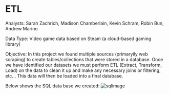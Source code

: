 # ETL 

Analysts: Sarah Zachrich, Madison Chamberlain, Kevin Schram, Robin Bun, Andrew Marino

Data Type: Video game data based on Steam (a cloud-based gaming library)

Objective: In this project we found multiple sources (primaryily web scraping) to create tables/collections that were stored in a database. Once we have identified our datasets we must perform ETL (Extract, Transform, Load) on the data to clean it up and make any necessary joins or filtering, etc... This data will then be loaded into a final database. 

Below shows the SQL data base we created:
![sqlimage](https://github.com/mchamberlain5/ETL-Steam-Data/blob/master/Images/postgres_query_.JPG?raw=true)
